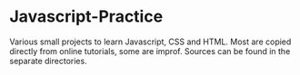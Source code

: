 # Javascript-Practice

Various small projects to learn Javascript, CSS and HTML. Most are copied directly from online tutorials, some are improf. 
Sources can be found in the separate directories.
